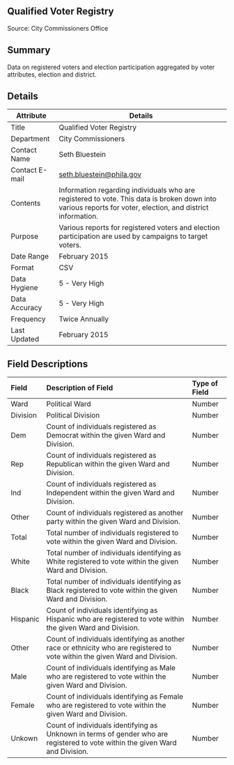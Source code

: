 ## Qualified Voter Registry

Source: City Commissioners Office

Summary
--------------------------
Data on registered voters and election participation aggregated by voter attributes, election and district.


Details
-----------------

| Attribute | Details |
| ---------- |--------------|
| Title | Qualified Voter Registry |
| Department | City Commissioners |
| Contact Name | Seth Bluestein |
| Contact E-mail | seth.bluestein@phila.gov |
| Contents | Information regarding individuals who are registered to vote. This data is broken down into various reports for voter, election, and district information. |
| Purpose | Various reports for registered voters and election participation are used by campaigns to target voters. |
| Date Range | February 2015 |
| Format | CSV |
| Data Hygiene | 5 - Very High |
| Data Accuracy | 5 - Very High |
| Frequency	| Twice Annually |
| Last Updated	| February 2015 |


Field Descriptions
--------------------------

|Field|Description of Field|Type of Field|
|:----|:-------------------|:------------|
|Ward|Political Ward|Number|
|Division|Political Division|Number|
|Dem|Count of individuals registered as Democrat within the given Ward and Division.|Number|
|Rep|Count of individuals registered as Republican within the given Ward and Division.|Number|
|Ind|Count of individuals registered as Independent within the given Ward and Division.|Number|
|Other|Count of individuals registered as another party within the given Ward and Division.|Number|
|Total|Total number of individuals registered to vote within the given Ward and Division.|Number|
|White|Total number of individuals identifying as White registered to vote within the given Ward and Division.|Number|
|Black|Total number of individuals identifying as Black registered to vote within the given Ward and Division.|Number|
|Hispanic|Count of individuals identifying as Hispanic who are registered to vote within the given Ward and Division.|Number|
|Other| Count of individuals identifying as another race or ethnicity who are registered to vote within the given Ward and Division.|Number|
|Male|Count of individuals identifying as Male who are registered to vote within the given Ward and Division.|Number|
|Female|Count of individuals identifying as Female who are registered to vote within the given Ward and Division.|Number|
|Unkown|Count of individuals identifying as Unknown in terms of gender who are registered to vote within the given Ward and Division.|Number|
